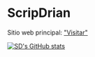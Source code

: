 # ScripDrian

Sitio web principal: ["Visitar"](https://scripdrian.github.io/ScripDrian/)

[![SD's GitHub stats](https://github-readme-stats.vercel.app/api?username=ScripDrian)](https://github.com/anuraghazra/github-readme-stats)



